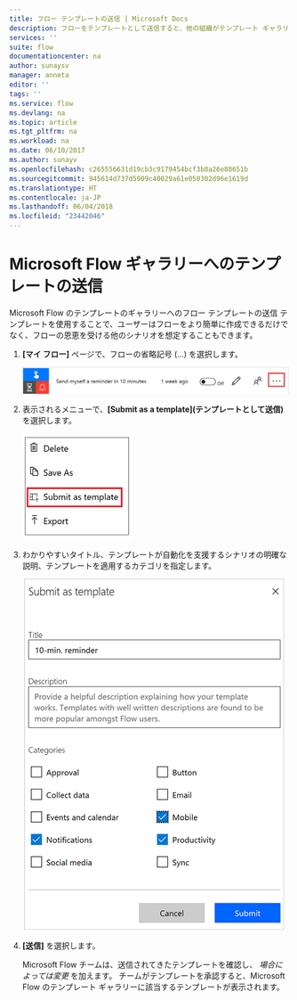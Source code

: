 ```yaml
---
title: フロー テンプレートの送信 | Microsoft Docs
description: フローをテンプレートとして送信すると、他の組織がテンプレート ギャラリー内でそのフローを見つけ、使用することができるようになります。
services: ''
suite: flow
documentationcenter: na
author: sunaysv
manager: anneta
editor: ''
tags: ''
ms.service: flow
ms.devlang: na
ms.topic: article
ms.tgt_pltfrm: na
ms.workload: na
ms.date: 06/10/2017
ms.author: sunayv
ms.openlocfilehash: c265556631d19cb3c9179454bcf3b8a26e88651b
ms.sourcegitcommit: 945614d737d5909c40029a61e050302d96e1619d
ms.translationtype: HT
ms.contentlocale: ja-JP
ms.lasthandoff: 06/04/2018
ms.locfileid: "23442046"
---
```

# <a name="submit-a-template-to-the-microsoft-flow-gallery"></a>Microsoft Flow ギャラリーへのテンプレートの送信
Microsoft Flow のテンプレートのギャラリーへのフロー テンプレートの送信 テンプレートを使用することで、ユーザーはフローをより簡単に作成できるだけでなく、フローの恩恵を受ける他のシナリオを想定することもできます。 

1. **[マイ フロー]** ページで、フローの省略記号 (...) を選択します。
   
    ![省略記号ボタン](./media/publish-a-template/ellipsis-button.png)
2. 表示されるメニューで、**[Submit as a template]\(テンプレートとして送信\)** を選択します。
   
    ![コンテキスト メニュー](./media/publish-a-template/context-menu.png)
3. わかりやすいタイトル、テンプレートが自動化を支援するシナリオの明確な説明、テンプレートを適用するカテゴリを指定します。
   
    ![テンプレートのオプション](./media/publish-a-template/template-options.png)
4. **[送信]** を選択します。
   
     Microsoft Flow チームは、送信されてきたテンプレートを確認し、 *場合によっては変更* を加えます。 チームがテンプレートを承認すると、Microsoft Flow のテンプレート ギャラリーに該当するテンプレートが表示されます。

